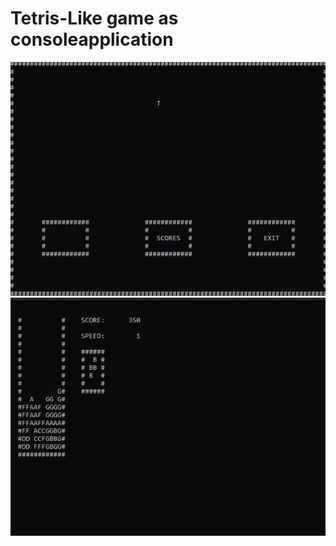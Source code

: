 # Tetris-Like game as consoleapplication

![Start menu](https://github.com/Ausoj/tetris_console/blob/master/gif/Tetris_StartMenu.gif) 
![Gameplay footage](https://github.com/Ausoj/tetris_console/blob/master/gif/Tetris.gif)
